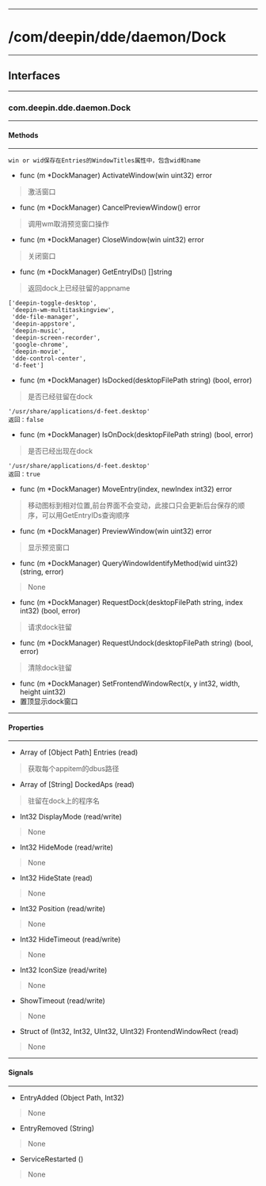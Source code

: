 ***
# /com/deepin/dde/daemon/Dock
***
## Interfaces
***
### com.deepin.dde.daemon.Dock
***
#### Methods
***

```
win or wid保存在Entries的WindowTitles属性中，包含wid和name
```

- func (m *DockManager) ActivateWindow(win uint32) error
> 激活窗口

- func (m *DockManager) CancelPreviewWindow() error
> 调用wm取消预览窗口操作

- func (m *DockManager) CloseWindow(win uint32) error
> 关闭窗口

- func (m *DockManager) GetEntryIDs() []string
> 返回dock上已经驻留的appname
```
['deepin-toggle-desktop',
 'deepin-wm-multitaskingview',
 'dde-file-manager',
 'deepin-appstore',
 'deepin-music',
 'deepin-screen-recorder',
 'google-chrome',
 'deepin-movie',
 'dde-control-center',
 'd-feet']
```

- func (m *DockManager) IsDocked(desktopFilePath string) (bool, error)
> 是否已经驻留在dock
```
'/usr/share/applications/d-feet.desktop'
返回：false
```

- func (m *DockManager) IsOnDock(desktopFilePath string) (bool, error)
> 是否已经出现在dock
```
'/usr/share/applications/d-feet.desktop'
返回：true
```

- func (m *DockManager) MoveEntry(index, newIndex int32) error
> 移动图标到相对位置,前台界面不会变动，此接口只会更新后台保存的顺序，可以用GetEntryIDs查询顺序

- func (m *DockManager) PreviewWindow(win uint32) error
> 显示预览窗口

- func (m *DockManager) QueryWindowIdentifyMethod(wid uint32) (string, error)
> None

- func (m *DockManager) RequestDock(desktopFilePath string, index int32) (bool, error)
> 请求dock驻留

- func (m *DockManager) RequestUndock(desktopFilePath string) (bool, error)
> 清除dock驻留

- func (m *DockManager) SetFrontendWindowRect(x, y int32, width, height uint32) 
- 置顶显示dock窗口

***
#### Properties
***

- Array of [Object Path] Entries (read)
> 获取每个appitem的dbus路径

- Array of [String] DockedAps (read)
> 驻留在dock上的程序名

- Int32 DisplayMode (read/write)
> None

- Int32 HideMode (read/write)
> None

- Int32 HideState (read)
> None

- Int32 Position (read/write)
> None

- Int32 HideTimeout (read/write)
> None

- Int32 IconSize (read/write)
> None

- ShowTimeout (read/write)
> None

- Struct of (Int32, Int32, UInt32, UInt32) FrontendWindowRect (read)
> None

***
#### Signals
***

- EntryAdded (Object Path, Int32)
> None

- EntryRemoved (String)
> None

- ServiceRestarted ()
> None
